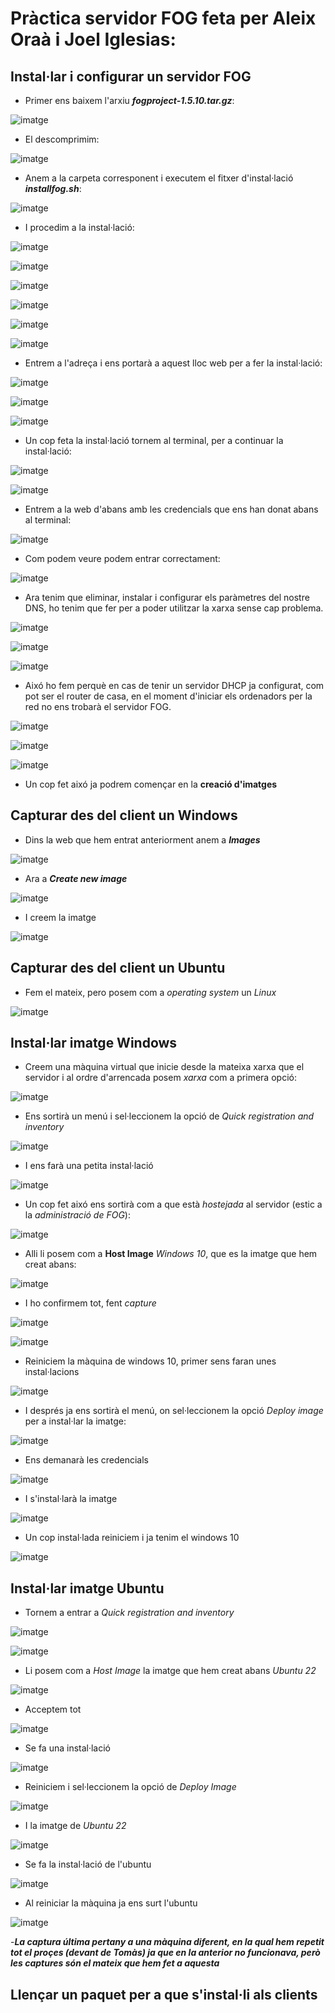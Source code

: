 # Pràctica servidor FOG feta per **Aleix Oraà** i **Joel Iglesias**:

## Instal·lar i configurar un servidor FOG
- Primer ens baixem l'arxiu ***fogproject-1.5.10.tar.gz***:

 ![imatge](https://github.com/JoelIgle/m1/assets/114901284/89ee1930-bec1-41bc-969f-c500def8bfb4)

- El descomprimim:

![imatge](https://github.com/JoelIgle/m1/assets/114901284/27c78f14-159b-419d-b310-190a466aa65d)

- Anem a la carpeta corresponent i executem el fitxer d'instal·lació ***installfog.sh***:

![imatge](https://github.com/JoelIgle/m1/assets/114901284/de37b451-5962-40a7-af8f-7724d7760678)

- I procedim a la instal·lació:

![imatge](https://github.com/JoelIgle/m1/assets/114901284/7bb875a4-04e9-4328-bbe5-7ef6896a4191)

![imatge](https://github.com/JoelIgle/m1/assets/114901284/4581cc8e-430e-4405-abf6-10da84b6ef81)

![imatge](https://github.com/JoelIgle/m1/assets/114901284/f755ccd5-5546-40e9-b7b2-881fd03e70c4)

![imatge](https://github.com/JoelIgle/m1/assets/114901284/1bb20be4-a5d1-4a4b-8784-47c0d036fac6)

![imatge](https://github.com/JoelIgle/m1/assets/114901284/8d0d5869-5a66-4762-aee5-d07d45473d7e)

![imatge](https://github.com/JoelIgle/m1/assets/114901284/cb97ba64-459b-483b-96ad-f32fbc7cedce)

- Entrem a l'adreça i ens portarà a aquest lloc web per a fer la instal·lació:

![imatge](https://github.com/JoelIgle/m1/assets/114901284/d4b39cdf-d8dc-4bb0-a33e-8ec5d8e1990a)

![imatge](https://github.com/JoelIgle/m1/assets/114901284/82da6645-e07b-4376-a5b0-73245bd99d41)

![imatge](https://github.com/JoelIgle/m1/assets/114901284/af3bb3ca-dffa-4a41-adbe-7a8b3b86bcee)


- Un cop feta la instal·lació tornem al terminal, per a continuar la instal·lació:

![imatge](https://github.com/JoelIgle/m1/assets/114901284/9f8d0a31-9399-4b50-9c0e-06428f727541)

![imatge](https://github.com/JoelIgle/m1/assets/114901284/1b902dce-4233-4994-9ae6-72116269c8de)


- Entrem a la web d'abans amb les credencials que ens han donat abans al terminal:

![imatge](https://github.com/JoelIgle/m1/assets/114901284/e326875a-b51a-4e4c-ad5d-2c02081488d8)

- Com podem veure podem entrar correctament:

![imatge](https://github.com/JoelIgle/m1/assets/114901284/8f1cb678-a629-4804-92c9-d60a6e540d74)


- Ara tenim que eliminar, instalar i configurar els paràmetres del nostre DNS, ho tenim que fer per a poder utilitzar la xarxa sense cap problema.

![imatge](https://github.com/JoelIgle/m1/assets/114901284/d80051af-3baa-4bfb-8940-5aec2bb76c8c)

![imatge](https://github.com/JoelIgle/m1/assets/114901284/7c79c92f-7545-4c3f-9e42-509fcc00a673)

![imatge](https://github.com/JoelIgle/m1/assets/114901284/d845b39f-ccf0-4a66-ab1c-146264f776b9)

- Aixó ho fem perquè en cas de tenir un servidor DHCP ja configurat, com pot ser el router de casa, en el moment d'iniciar els ordenadors per la red no ens trobarà el servidor FOG. 

![imatge](https://github.com/JoelIgle/m1/assets/114901284/2def4145-5135-4358-8b2c-ad0aa8f3cb27)

![imatge](https://github.com/JoelIgle/m1/assets/114901284/af226a44-39ea-44b6-9f45-f3f9dd486f0d)

![imatge](https://github.com/JoelIgle/m1/assets/114901284/c64aa995-79fb-4813-9197-eea345837832)

- Un cop fet aixó ja podrem començar en la **creació d'imatges**

## Capturar des del client un Windows

- Dins la web que hem entrat anteriorment anem a ***Images***

![imatge](https://github.com/JoelIgle/m1/assets/114901284/70fd60df-b205-4842-ac47-866d7c24e5f6)

- Ara a ***Create new image***

![imatge](https://github.com/JoelIgle/m1/assets/114901284/d80c9f1e-0298-4726-bbe6-ab918b29428f)

- I creem la imatge

![imatge](https://github.com/JoelIgle/m1/assets/114901284/ab4c43bb-22c0-4f64-b494-70c2ad2f2d9a)

## Capturar des del client un Ubuntu

- Fem el mateix, pero posem com a *operating system* un *Linux*

![imatge](https://github.com/JoelIgle/m1/assets/114901284/b62829fb-11ea-419d-a0ea-24e53ac404f2)

## Instal·lar imatge Windows
- Creem una màquina virtual que inicie desde la mateixa xarxa que el servidor i al ordre d'arrencada posem *xarxa* com a primera opció:

![imatge](https://github.com/JoelIgle/m1/assets/114901284/f7e17e75-42e5-4714-a059-09eed41e65d2)

- Ens sortirà un menú i sel·leccionem la opció de *Quick registration and inventory*

![imatge](https://github.com/JoelIgle/m1/assets/114901284/f6d33da5-e113-43e5-974d-8d9c7ac0f0f4)

- I ens farà una petita instal·lació

![imatge](https://github.com/JoelIgle/m1/assets/114901284/087b60aa-f7bd-41db-a784-bdaa791b50ca)

- Un cop fet aixó ens sortirà com a que està *hostejada* al servidor (estic a la *administració de FOG*):

![imatge](https://github.com/JoelIgle/m1/assets/114901284/deff0cff-cfdf-45aa-991a-2d13f4b47157)

- Alli li posem com a **Host Image** *Windows 10*, que es la imatge que hem creat abans:

![imatge](https://github.com/JoelIgle/m1/assets/114901284/be8588b6-a12d-4043-b0c2-a75d33a95166)

- I ho confirmem tot, fent *capture*

![imatge](https://github.com/JoelIgle/m1/assets/114901284/d8f27b70-26b2-478d-8353-ba4acbfd3f55)

![imatge](https://github.com/JoelIgle/m1/assets/114901284/61ea2575-2ebc-475a-bdb3-111013f3351b)

- Reiniciem la màquina de windows 10, primer sens faran unes instal·lacions
 
![imatge](https://github.com/JoelIgle/m1/assets/114901284/603073fd-6e5c-42b2-8913-49993ad429b0)

- I després ja ens sortirà el menú, on sel·leccionem la opció *Deploy image* per a instal·lar la imatge:

![imatge](https://github.com/JoelIgle/m1/assets/114901284/71138eed-6b46-45d7-8453-86994357e336)

- Ens demanarà les credencials

![imatge](https://github.com/JoelIgle/m1/assets/114901284/d4383985-4231-4da9-a394-86025fd0d745)

- I s'instal·larà la imatge

![imatge](https://github.com/JoelIgle/m1/assets/114901284/08f820f1-bc9d-48a9-a5fa-986f10c86007)

- Un cop instal·lada reiniciem i ja tenim el windows 10

![imatge](https://github.com/JoelIgle/m1/assets/114901284/130e398a-b001-412d-8954-158827225557)

## Instal·lar imatge Ubuntu
- Tornem a entrar a *Quick registration and inventory*

![imatge](https://github.com/JoelIgle/m1/assets/114901284/027c0043-2e65-4927-bf6d-37f1205b9008)

![imatge](https://github.com/JoelIgle/m1/assets/114901284/77b04b48-1fa9-49ff-b902-d1904a2d2e1f)

- Li posem com a *Host Image* la imatge que hem creat abans *Ubuntu 22*

![imatge](https://github.com/JoelIgle/m1/assets/114901284/b09189f5-fab4-4585-9d89-f14b878883dc)

- Acceptem tot

![imatge](https://github.com/JoelIgle/m1/assets/114901284/7636bffd-5d2a-4f5e-b86b-f8331f4c38ad)

- Se fa una instal·lació

![imatge](https://github.com/JoelIgle/m1/assets/114901284/e946d2e0-01c8-4a60-8889-b53fdef3edbc)

- Reiniciem i sel·leccionem la opció de *Deploy Image*

![imatge](https://github.com/JoelIgle/m1/assets/114901284/4ac7d754-1a92-4d39-b68c-f23e58624a55)

- I la imatge de *Ubuntu 22*

![imatge](https://github.com/JoelIgle/m1/assets/114901284/5414f3db-e412-40fb-bb84-f52d064a5baf)

- Se fa la instal·lació de l'ubuntu

![imatge](https://github.com/JoelIgle/m1/assets/114901284/bc249a2e-5ed1-443f-bf26-dea5bbc8a59e)

- Al reiniciar la màquina ja ens surt l'ubuntu

![imatge](https://github.com/JoelIgle/m1/assets/114901284/fe061f49-2234-4fdb-816b-268747c0b3d8)

-***La captura última pertany a una màquina diferent, en la qual hem repetit tot el proçes (devant de Tomàs) ja que en la anterior no funcionava, però les captures són el mateix que hem fet a aquesta***

## Llençar un paquet per a que s'instal·li als clients
